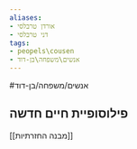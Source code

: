 ```yaml
---
aliases: 
- אורדן טרבלסי
- דני טרבלסי
tags: 
- peopels\cousen
- אנשים\משפחה\בן-דוד
---
```


#אנשים/משפחה/בן-דוד

## פילוסופיית חיים חדשה 

[[מבנה החזרתיות]]